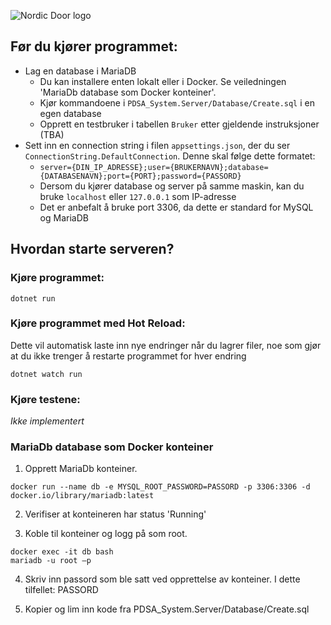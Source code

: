![Nordic Door logo](https://user-images.githubusercontent.com/27065646/192570400-5977d069-1a3f-454c-bc20-74969d42c755.png)

## Før du kjører programmet:
* Lag en database i MariaDB
    * Du kan installere enten lokalt eller i Docker. Se veiledningen 'MariaDb database som Docker konteiner'.
    * Kjør kommandoene i `PDSA_System.Server/Database/Create.sql` i en egen database
    * Opprett en testbruker i tabellen `Bruker` etter gjeldende instruksjoner (TBA)
* Sett inn en connection string i filen `appsettings.json`, der du ser `ConnectionString.DefaultConnection`. Denne skal følge dette formatet:
  * `server={DIN_IP_ADRESSE};user={BRUKERNAVN};database={DATABASENAVN};port={PORT};password={PASSORD}`
  * Dersom du kjører database og server på samme maskin, kan du bruke `localhost` eller `127.0.0.1` som IP-adresse
  * Det er anbefalt å bruke port 3306, da dette er standard for MySQL og MariaDB

## Hvordan starte serveren?
### Kjøre programmet:
`dotnet run`

### Kjøre programmet med Hot Reload:
Dette vil automatisk laste inn nye endringer når du lagrer filer, noe som gjør at du ikke trenger å restarte programmet for hver endring

`dotnet watch run`

### Kjøre testene:
*Ikke implementert*

### MariaDb database som Docker konteiner

1. Opprett MariaDb konteiner.
  

```docker
docker run --name db -e MYSQL_ROOT_PASSWORD=PASSORD -p 3306:3306 -d docker.io/library/mariadb:latest
```

2. Verifiser at konteineren har status 'Running'
  
3. Koble til konteiner og logg på som root.
  
  ```
  docker exec -it db bash
  mariadb -u root –p 
  ```
  
4. Skriv inn passord som ble satt ved opprettelse av konteiner. I dette tilfellet: PASSORD
  
5. Kopier og lim inn kode fra PDSA_System.Server/Database/Create.sql
